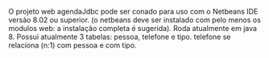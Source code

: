 O projeto web agendaJdbc pode ser conado para uso com o Netbeans IDE versão 8.02 ou superior.
(o netbeans deve ser instalado com pelo menos os modulos web: a instalação completa é sugerida).
Roda atualmente em java 8. Possui atualmente 3 tabelas: pessoa, telefone e tipo.
telefone se relaciona (n:1) com pessoa e com tipo.

